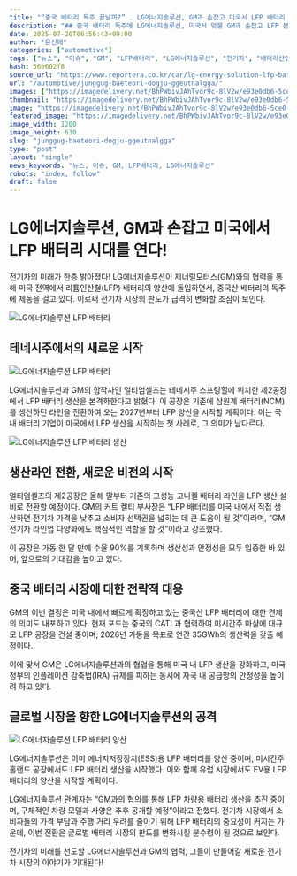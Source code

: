 ```yaml
---
title: "“중국 배터리 독주 끝날까?” … LG에너지솔루션, GM과 손잡고 미국서 LFP 배터리 양산 돌입!"
description: "## 중국 배터리 독주에 LG에너지솔루션, 미국서 맞불 GM과 손잡고 LFP 본격 양산 ..."
date: 2025-07-20T06:56:43+09:00
author: "윤신애"
categories: ["automotive"]
tags: ["뉴스", "이슈", "GM", "LFP배터리", "LG에너지솔루션", "전기차", "배터리산업"]
hash: 56e602f8
source_url: "https://www.reportera.co.kr/car/lg-energy-solution-lfp-battery-production/"
url: "/automotive/junggug-baeteori-dogju-ggeutnalgga/"
images: ["https://imagedelivery.net/BhPWbivJAhTvor9c-8lV2w/e93e0db6-5ce0-404a-08bd-60d7b885cb00/public", "https://imagedelivery.net/BhPWbivJAhTvor9c-8lV2w/af571be0-ea4c-46b4-a215-1266d8155500/public", "https://imagedelivery.net/BhPWbivJAhTvor9c-8lV2w/92b66e37-1448-4b53-1057-6c19503bf600/public", "https://imagedelivery.net/BhPWbivJAhTvor9c-8lV2w/a946eb5a-cad2-42de-2e9a-2481f0616800/public"]
thumbnail: "https://imagedelivery.net/BhPWbivJAhTvor9c-8lV2w/e93e0db6-5ce0-404a-08bd-60d7b885cb00/public"
image: "https://imagedelivery.net/BhPWbivJAhTvor9c-8lV2w/e93e0db6-5ce0-404a-08bd-60d7b885cb00/public"
featured_image: "https://imagedelivery.net/BhPWbivJAhTvor9c-8lV2w/e93e0db6-5ce0-404a-08bd-60d7b885cb00/public"
image_width: 1200
image_height: 630
slug: "junggug-baeteori-dogju-ggeutnalgga"
type: "post"
layout: "single"
news_keywords: "뉴스, 이슈, GM, LFP배터리, LG에너지솔루션"
robots: "index, follow"
draft: false
---
```


# LG에너지솔루션, GM과 손잡고 미국에서 LFP 배터리 시대를 연다!

전기차의 미래가 한층 밝아졌다! LG에너지솔루션이 제너럴모터스(GM)와의 협력을 통해 미국 전역에서 리튬인산철(LFP) 배터리의 양산에 돌입하면서, 중국산 배터리의 독주에 제동을 걸고 있다. 이로써 전기차 시장의 판도가 급격히 변화할 조짐이 보인다.


![LG에너지솔루션 LFP 배터리](https://imagedelivery.net/BhPWbivJAhTvor9c-8lV2w/a946eb5a-cad2-42de-2e9a-2481f0616800/public)


## 테네시주에서의 새로운 시작


![LG에너지솔루션 LFP 배터리](https://imagedelivery.net/BhPWbivJAhTvor9c-8lV2w/92b66e37-1448-4b53-1057-6c19503bf600/public)


LG에너지솔루션과 GM의 합작사인 얼티엄셀즈는 테네시주 스프링힐에 위치한 제2공장에서 LFP 배터리 생산을 본격화한다고 밝혔다. 이 공장은 기존에 삼원계 배터리(NCM)를 생산하던 라인을 전환하여 오는 2027년부터 LFP 양산을 시작할 계획이다. 이는 국내 배터리 기업이 미국에서 LFP 생산을 시작하는 첫 사례로, 그 의미가 남다르다.


![LG에너지솔루션 LFP 배터리 생산](https://imagedelivery.net/BhPWbivJAhTvor9c-8lV2w/e93e0db6-5ce0-404a-08bd-60d7b885cb00/public)


## 생산라인 전환, 새로운 비전의 시작

얼티엄셀즈의 제2공장은 올해 말부터 기존의 고성능 고니켈 배터리 라인을 LFP 생산 설비로 전환할 예정이다. GM의 커트 켈티 부사장은 “LFP 배터리를 미국 내에서 직접 생산하면 전기차 가격을 낮추고 소비자 선택권을 넓히는 데 큰 도움이 될 것”이라며, “GM 전기차 라인업 다양화에도 핵심적인 역할을 할 것”이라고 강조했다.

이 공장은 가동 한 달 만에 수율 90%를 기록하며 생산성과 안정성을 모두 입증한 바 있어, 앞으로의 기대감을 높이고 있다.

## 중국 배터리 시장에 대한 전략적 대응

GM의 이번 결정은 미국 내에서 빠르게 확장하고 있는 중국산 LFP 배터리에 대한 견제의 의미도 내포하고 있다. 현재 포드는 중국의 CATL과 협력하여 미시간주 마샬에 대규모 LFP 공장을 건설 중이며, 2026년 가동을 목표로 연간 35GWh의 생산력을 갖출 예정이다.

이에 맞서 GM은 LG에너지솔루션과의 협업을 통해 미국 내 LFP 생산을 강화하고, 미국 정부의 인플레이션 감축법(IRA) 규제를 피하는 동시에 자국 내 공급망의 안정성을 높이려 하고 있다.

## 글로벌 시장을 향한 LG에너지솔루션의 공격


![LG에너지솔루션 LFP 배터리 양산](https://imagedelivery.net/BhPWbivJAhTvor9c-8lV2w/af571be0-ea4c-46b4-a215-1266d8155500/public)


LG에너지솔루션은 이미 에너지저장장치(ESS)용 LFP 배터리를 양산 중이며, 미시간주 홀랜드 공장에서도 LFP 배터리 생산을 시작했다. 이와 함께 유럽 시장에서도 EV용 LFP 배터리의 양산을 시작할 계획이다.

LG에너지솔루션 관계자는 “GM과의 협의를 통해 LFP 차량용 배터리 생산을 추진 중이며, 구체적인 차량 모델과 사양은 추후 공개할 예정”이라고 전했다. 전기차 시장에서 소비자들의 가격 부담과 주행 거리 우려를 줄이기 위해 LFP 배터리의 중요성이 커지는 가운데, 이번 전환은 글로벌 배터리 시장의 판도를 변화시킬 분수령이 될 것으로 보인다.

전기차의 미래를 선도할 LG에너지솔루션과 GM의 협력, 그들이 만들어갈 새로운 전기차 시장의 이야기가 기대된다!
